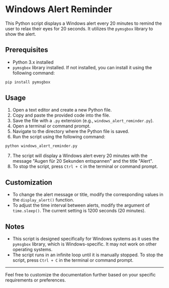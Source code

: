 # Windows Alert Reminder

This Python script displays a Windows alert every 20 minutes to remind the user to relax their eyes for 20 seconds. It utilizes the `pymsgbox` library to show the alert.

## Prerequisites

- Python 3.x installed
- `pymsgbox` library installed. If not installed, you can install it using the following command:

```bash
pip install pymsgbox
```

## Usage

1. Open a text editor and create a new Python file.
2. Copy and paste the provided code into the file.
3. Save the file with a `.py` extension (e.g., `windows_alert_reminder.py`).
4. Open a terminal or command prompt.
5. Navigate to the directory where the Python file is saved.
6. Run the script using the following command:

```bash
python windows_alert_reminder.py
```

7. The script will display a Windows alert every 20 minutes with the message "Augen für 20 Sekunden entspannen" and the title "Alert".
8. To stop the script, press `Ctrl + C` in the terminal or command prompt.

## Customization

- To change the alert message or title, modify the corresponding values in the `display_alert()` function.
- To adjust the time interval between alerts, modify the argument of `time.sleep()`. The current setting is 1200 seconds (20 minutes).

## Notes

- This script is designed specifically for Windows systems as it uses the `pymsgbox` library, which is Windows-specific. It may not work on other operating systems.
- The script runs in an infinite loop until it is manually stopped. To stop the script, press `Ctrl + C` in the terminal or command prompt.

---

Feel free to customize the documentation further based on your specific requirements or preferences.
